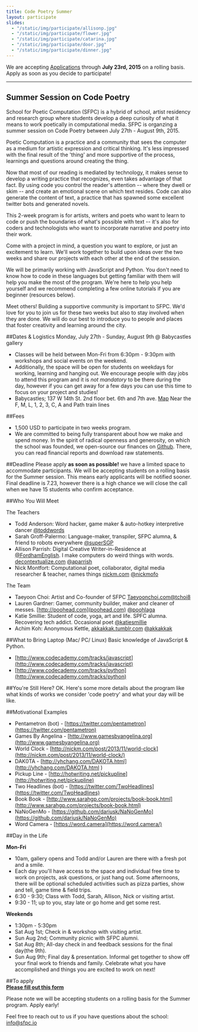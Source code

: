 ```yaml
---
title: Code Poetry Summer 
layout: participate
slides:
  - "/static/img/participate/allisonp.jpg"
  - "/static/img/participate/flower.jpg"
  - "/static/img/participate/catarina.jpg"
  - "/static/img/participate/door.jpg"
  - "/static/img/participate/dinner.jpg"
---
```


<div class="alert alert-success" role="alert">
We are accepting <a href="http://goo.gl/forms/D0d2sXVUc3">Applications</a> through <b>July 23rd, 2015</b> on a rolling basis. Apply as soon as you decide to participate! 
</div>

 
***

## Summer Session on Code Poetry 

School for Poetic Computation (SFPC) is a hybrid of school, artist residency and research group where students develop a deep curiosity of what it means to work poetically in computational media. SFPC is organzing a summer session on Code Poetry between July 27th - August 9th, 2015. 

Poetic Computation is a practice and a community that sees the computer as a medium for artistic expression and critical thinking. It's less impressed with the final result of the 'thing' and more supportive of the process, learnings and questions around creating the thing.

Now that most of our reading is mediated by technology, it makes sense to develop a writing practice that recognizes, even takes advantage of that fact. By using code you control the reader's attention -- where they dwell or skim -- and create an emotional scene on which text resides. Code can also generate the content of text, a practice that has spawned some excellent twitter bots and generated novels. 

This 2-week program is for artists, writers and poets who want to learn to code or push the boundaries of what's possible with text -- it's also for coders and technologists who want to incorporate narrative and poetry into their work.

Come with a project in mind, a question you want to explore, or just an excitement to learn. We'll work together to build upon ideas over the two weeks and share our projects with each other at the end of the session.

We will be primarily working with JavaScript and Python. You don't need to know how to code in these languages but getting familiar with them will help you make the most of the program. We're here to help you help yourself and we recommend completing a few online tutorials if you are beginner (resources below).

Meet others! Building a supportive community is important to SFPC. We'd love for you to join us for these two weeks but also to stay involved when they are done. We will do our best to introduce you to people and places that foster creativity and learning around the city.

##Dates & Logistics
Monday, July 27th - Sunday, August 9th @ Babycastles gallery

- Classes will be held between Mon-Fri from 6:30pm - 9:30pm with workshops and social events on the weekend. 
- Additionally, the space will be open for students on weekdays for working, learning and hanging out. We encourage people with day jobs to attend this program and it is *not mandatory* to be there during the day, however if you can get away for a few days you can use this time to focus on your project and studies!
- Babycastles; 137 W 14th St. 2nd floor bet. 6th and 7th ave. [Map](https://goo.gl/maps/zxhBL) Near the F, M, L, 1, 2, 3, C, A and Path train lines

##Fees 
- 1,500 USD to participate in two weeks program.
- We are committed to being fully transparent about how we make and spend money. In the spirit of radical openness and generosity, on which the school was founded, we open-source our finances on [Github](https://github.com/SFPC/finance-and-administration). 
There, you can read financial reports and download raw statements. 

##Deadline
Please apply **as soon as possible!** we have a limited space to accommodate participants. We will be accepting students on a rolling basis for the Summer session. This means early applicants will be notified sooner. Final deadline is 7.23, however there is a high chance we will close the call when we have 15 students who confirm acceptance.  


##Who You Will Meet 

The Teachers 
  
- Todd Anderson: Word hacker, game maker & auto-hotkey interpretive dancer [@toddwords](http://twitter.com/toddwords) 
- Sarah Groff-Palermo: Language-maker, transpiler, SFPC alumna, & friend to robots everywhere [@superSGP](http://twitter.com/superSGP)
- Allison Parrish: Digital Creative Writer-in-Residence at [@FordhamEnglish](https://twitter.com/FordhamEnglish). I make computers do weird things with words. [decontextualize.com](http://decontextualize.com) [@aparrish](http://twitter.com/aparrish)
- Nick Montfort: Computational poet, collaborator, digital media researcher & teacher, names things [nickm.com](http://nickm.com) [@nickmofo](http://twitter.com/nickmofo)

The Team 

- Taeyoon Choi: Artist and Co-founder of SFPC [Taeyoonchoi.com](http://taeyoonchoi.com)[@tchoi8](http://twitter.com/tchoi8) 
- Lauren Gardner: Gamer, community builder, maker and cleaner of messes. [http://poohead.com](poohead.com) [@poohlaga](http://twitter.com/poohlaga)
- Katie Smillie: Student of code, yoga, art and life. SPFC alumna. Recovering tech addict. Occasional poet [@katiesmillie](http://twitter.com/katiesmillie)
- Achim Koh: Anonymous Kettle, [akkakkak.tumblr.com](http://akkakkak.tumblr.com) [@akkakkak](http://twitter.com/akkakkak)
  
##What to Bring 
Laptop (Mac/ PC/ Linux)
Basic knowledge of JavaScript & Python.

- [http://www.codecademy.com/tracks/javascript](http://www.codecademy.com/tracks/javascript)
- [http://www.codecademy.com/tracks/python](http://www.codecademy.com/tracks/python)

##You're Still Here? 
OK. Here's some more details about the program like what kinds of works we consider 'code poetry' and what your day will be like.

##Motivational Examples
- Pentametron (bot) - [https://twitter.com/pentametron](https://twitter.com/pentametron)
- Games By Angelina - [http://www.gamesbyangelina.org](http://www.gamesbyangelina.org)
- World Clock - [http://nickm.com/post/2013/11/world-clock](http://nickm.com/post/2013/11/world-clock/)
- DAK0TA - [http://yhchang.com/DAKOTA.html](http://yhchang.com/DAKOTA.html
)
- Pickup Line - [http://hotwriting.net/pickupline](http://hotwriting.net/pickupline)
- Two Headlines (bot) - [https://twitter.com/TwoHeadlines](https://twitter.com/TwoHeadlines)
- Book Book - [http://www.sarahgp.com/projects/book-book.html](http://www.sarahgp.com/projects/book-book.html)
- NaNoGenMo - [https://github.com/dariusk/NaNoGenMo](https://github.com/dariusk/NaNoGenMo)
- Word Camera - [https://word.camera](https://word.camera/)

##Day in the Life

**Mon-Fri** 

- 10am, gallery opens and Todd and/or Lauren are there with a fresh pot and a smile.
- Each day you'll have access to the space and individual free time to work on projects, ask questions, or just hang out. Some afternoons, there will be optional scheduled activities such as pizza parties, show and tell, game time & field trips. 
- 6:30 - 9:30; Class with Todd, Sarah, Allison, Nick or visiting artist. 
- 9:30 - 11; up to you, stay late or go home and get some rest. 

**Weekends** 

- 1:30pm - 5:30pm 
- Sat Aug 1st; Check in & workshop with visiting artist.
- Sun Aug 2nd; Community picnic with SFPC alumni. 
- Sat Aug 8th; All-day check in and feedback sessions for the final day(the 9th).
- Sun Aug 9th; Final day & presentation. Informal get together to show off your final work to friends and family. Celebrate what you have accomplished and things you are excited to work on next!


##To apply  
**[Please fill out this form](http://goo.gl/forms/D0d2sXVUc3)**

Please note we will be accepting students on a rolling basis for the Summer program. Apply early! 

  
Feel free to reach out to us if you have questions about the school: [info@sfpc.io](mailto:info@sfpc.io)
